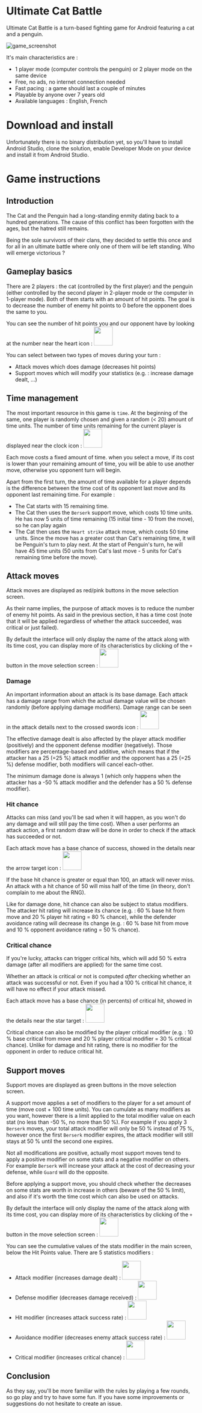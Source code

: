# Ultimate Cat Battle

Ultimate Cat Battle is a turn-based fighting game for Android featuring a cat and a penguin.

![game_screenshot](images/UltimateCatBattleScreenshot.png)

It's main characteristics are :
- 1 player mode (computer controls the penguin) or 2 player mode on the same device
- Free, no ads, no internet connection needed
- Fast pacing : a game should last a couple of minutes
- Playable by anyone over 7 years old
- Available languages : English, French

# Download and install

Unfortunately there is no binary distribution yet, so you'll have to install Android Studio, clone the solution,
enable Developer Mode on your device and install it from Android Studio.

# Game instructions

## Introduction

The Cat and the Penguin had a long-standing enmity dating back to a hundred generations. The cause of
this conflict has been forgotten with the ages, but the hatred still remains.

Being the sole survivors of their clans, they decided to settle this once and for all in an ultimate
battle where only one of them will be left standing. Who will emerge victorious ?

## Gameplay basics

There are 2 players : the cat (controlled by the first player) and the penguin (either controlled by
the second player in 2-player mode or the computer in 1-player mode). Both of them starts with an amount
of hit points. The goal is to decrease the number of enemy hit points to 0 before the opponent does
the same to you.

You can see the number of hit points you and our opponent have by looking at the number near the heart
icon : <img src="images/hitpoints2.svg" width="50" height="50">


You can select between two types of moves during your turn :
- Attack moves which does damage (decreases hit points)
- Support moves which will modify your statistics (e.g. : increase damage dealt, ...)

## Time management

The most important resource in this game is `time`. At the beginning of the same, one player is randomly
chosen and given a random (< 20) amount of time units. The number of time units remaining for the current
player is displayed near the clock icon : <img src="images/clock.svg" width="50" height="50">

Each move costs a fixed amount of time. when you select a move, if its cost is lower than your
remaining amount of time, you will be able to use another move, otherwise you opponent turn will begin.

Apart from the first turn, the amount of time available for a player depends is the difference between
the time cost of its opponent last move and its opponent last remaining time. For example :
- The Cat starts with 15 remaining time. 
- The Cat then uses the `Berserk` support move, which costs 10 time units. He has now 5 units of time remaining
  (15 initial time - 10 from the move), so he can play again
- The Cat then uses the `Heart strike` attack move, which costs 50 time units. Since the move has a greater
cost than Cat's remaining time, it will be Penguin's turn to play next. At the start of Penguin's turn,
he will have 45 time units (50 units from Cat's last move - 5 units for Cat's remaining time before the move).

## Attack moves

Attack moves are displayed as red/pink buttons in the move selection screen.

As their name implies, the purpose of attack moves is to reduce the number of enemy hit points. As said
in the previous section, it has a time cost (note that it will be applied regardless of whether the attack
succeeded, was critical or just failed).

By default the interface will only display the name of the attack along with its time cost, you can display
more of its characteristics by clicking of the `+` button in the move selection screen : <img src="images/details_on.svg" width="50" height="50">

### Damage

An important information about an attack is its base damage. Each attack has a damage range from which
the actual damage value will be chosen randomly (before applying damage modifiers). Damage range can
be seen in the attack details next to the crossed swords icon : <img src="images/damage.svg" width="50" height="50">

The effective damage dealt is also affected by the player attack modifier (positively) and the opponent
defense modifier (negatively). Those modifiers are percentage-based and additive, which means that if
the attacker has a 25 (=25 %) attack modifier and the opponent has a 25 (=25 %) defense modifier, both
modifiers will cancel each-other.

The minimum damage done is always 1 (which only happens when the attacker has a -50 % attack modifier
and the defender has a 50 % defense modifier).

### Hit chance

Attacks can miss (and you'll be sad when it will happen, as you won't do any damage and will still pay
the time cost). When a user performs an attack action, a first random draw will be done in order to
check if the attack has succeeded or not.

Each attack move has a base chance of success, showed in the details near the arrow target icon : <img src="images/hit_chance.svg" width="50" height="50">

If the base hit chance is greater or equal than 100, an attack will never miss. An attack with a hit
chance of 50 will miss half of the time (in theory, don't complain to me about the RNG).

Like for damage done, hit chance can also be subject to status modifiers. The attacker hit rating will
increase its chance (e.g. : 60 % base hit from move and 20 % player hit rating = 80 % chance), while
the defender avoidance rating will decrease its change (e.g. : 60 % base hit from move and 10 % opponent
avoidance rating = 50 % chance).

### Critical chance

If you're lucky, attacks can trigger critical hits, which will add 50 % extra damage (after all
modifiers are applied) for the same time cost.

Whether an attack is critical or not is computed *after* checking whether an attack was successful or
not. Even if you had a 100 % critical hit chance, it will have no effect if your attack missed.

Each attack move has a base chance (in percents) of critical hit, showed in the details near the star
target : <img src="images/critical.svg" width="50" height="50">

Critical chance can also be modified by the player critical modifier (e.g. : 10 % base critical from
move and 20 % player critical modifier = 30 % critical chance). Unlike for damage and hit rating, there
is no modifier for the opponent in order to reduce critical hit.

## Support moves

Support moves are displayed as green buttons in the move selection screen.

A support move applies a set of modifiers to the player for a set amount of time (move cost + 100 time units).
You can cumulate as many modifiers as you want, however there is a limit applied to the total modifier
value on each stat (no less than -50 %, no more than 50 %). For example if you apply 3 `Berserk` moves,
your total attack modifier will only be 50 % instead of 75 %, however once the first `Berserk` modifier
expires, the attack modifier will still stays at 50 % until the second one expires.

Not all modifications are positive, actually most support moves tend to apply a positive modifier on
some stats and a negative modifier on others. For example `Berserk` will increase your attack
at the cost of decreasing your defense, while `Guard` will do the opposite.

Before applying a support move, you should check whether the decreases on some stats are worth in increase
in others (beware of the 50 % limit), and also if it's worth the time cost which can also be used on attacks.

By default the interface will only display the name of the attack along with its time cost, you can display
more of its characteristics by clicking of the `+` button in the move selection screen : <img src="images/details_on.svg" width="50" height="50">

You can see the cumulative values of the stats modifier in the main screen, below the Hit Points value.
There are 5 statistics modifiers :

- Attack modifier (increases damage dealt) : <img src="images/attack.svg" width="50" height="50">
- Defense modifier (decreases damage received) : <img src="images/defense.svg" width="50" height="50">
- Hit modifier (increases attack success rate) : <img src="images/hit.svg" width="50" height="50">
- Avoidance modifier (decreases enemy attack success rate) : <img src="images/avoid2.svg" width="50" height="50">
- Critical modifier (increases critical chance) : <img src="images/critical.svg" width="50" height="50">

## Conclusion

As they say, you'll be more familiar with the rules by playing a few rounds, so go play and try to
have some fun. If you have some improvements or suggestions do not hesitate to create an issue.

